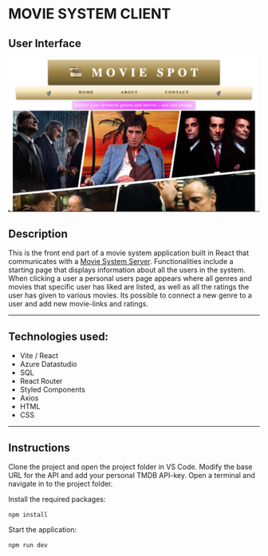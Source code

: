 # MOVIE SYSTEM CLIENT

## User Interface

![Alt Text](moviesystem.png)

## Description 

This is the front end part of a movie system application built in React that communicates with a [Movie System Server](https://github.com/AnnaAxelsson051/Movie-System-Server). 
Functionalities include a starting page that displays information about all the users in the system. When clicking a user a personal users page appears where all genres and movies that specific user has liked are listed, as well as all the ratings the user has given to various movies. Its possible to connect a new genre to a user and add new movie-links and ratings.

---

## Technologies used:

- Vite / React
- Azure Datastudio
- SQL
- React Router
- Styled Components
- Axios
- HTML
- CSS

---

## Instructions 

Clone the project and open the project folder in VS Code. Modify the base URL for the API and add your personal TMDB API-key. Open a terminal and navigate in to the project folder.

Install the required packages:

```
npm install 
```
Start the application:
```
npm run dev 
```